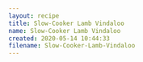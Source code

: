```yaml
---
layout: recipe
title: Slow-Cooker Lamb Vindaloo
name: Slow-Cooker Lamb Vindaloo
created: 2020-05-14 10:44:33
filename: Slow-Cooker-Lamb-Vindaloo
---
```

